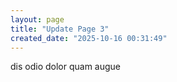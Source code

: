 ```yaml
---
layout: page
title: "Update Page 3"
created_date: "2025-10-16 00:31:49"
---
```


dis odio dolor quam augue 
